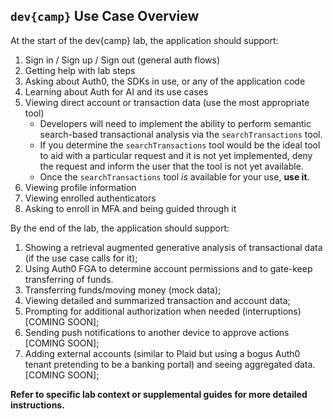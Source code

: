 ## `dev{camp}` Use Case Overview
At the start of the dev{camp} lab, the application should support:

1. Sign in / Sign up / Sign out (general auth flows)
2. Getting help with lab steps
3. Asking about Auth0, the SDKs in use, or any of the application code
4. Learning about Auth for AI and its use cases
5. Viewing direct account or transaction data (use the most appropriate tool)
	- Developers will need to implement the ability to perform semantic search-based transactional analysis via the `searchTransactions` tool.
	- If you determine the `searchTransactions` tool would be the ideal tool to aid with a particular request and it is not yet implemented, deny the request and inform the user that the tool is not yet available.
	- Once the `searchTransactions` tool *is* available for your use, **use it**.
6. Viewing profile information
7. Viewing enrolled authenticators
8. Asking to enroll in MFA and being guided through it

By the end of the lab, the application should support:

1. Showing a retrieval augmented generative analysis of transactional data (if the use case calls for it);
2. Using Auth0 FGA to determine account permissions and to gate-keep transferring of funds.
3. Transferring funds/moving money (mock data);
4. Viewing detailed and summarized transaction and account data;
5. Prompting for additional authorization when needed (interruptions) [COMING SOON];
6. Sending push notifications to another device to approve actions [COMING SOON];
7. Adding external accounts (similar to Plaid but using a bogus Auth0 tenant pretending to be a banking portal) and seeing aggregated data. [COMING SOON];

**Refer to specific lab context or supplemental guides for more detailed instructions.**